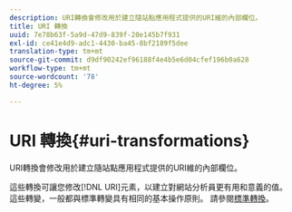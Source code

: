 ```yaml
---
description: URI轉換會修改用於建立隨站點應用程式提供的URI維的內部欄位。
title: URI 轉換
uuid: 7e78b63f-5a9d-47d9-839f-20e145b7f931
exl-id: ce41e4d9-adc1-4430-ba45-8bf2189f5dee
translation-type: tm+mt
source-git-commit: d9df90242ef96188f4e4b5e6d04cfef196b0a628
workflow-type: tm+mt
source-wordcount: '78'
ht-degree: 5%

---
```


# URI 轉換{#uri-transformations}

URI轉換會修改用於建立隨站點應用程式提供的URI維的內部欄位。

這些轉換可讓您修改[!DNL URI]元素，以建立對網站分析員更有用和意義的值。 這些轉變，一般都與標準轉變具有相同的基本操作原則。 請參閱[標準轉換](../../../../../home/c-dataset-const-proc/c-data-trans/c-transf-types/c-standard-transf/c-standard-transf.md#concept-25f4bdbf8fe74c4aaeb2fcd226243886)。
